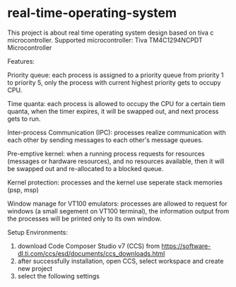 # real-time-operating-system

This project is about real time operating system design based on tiva c microcontroller. 
Supported microcontroller: Tiva TM4C1294NCPDT Microcontroller

Features:
 
 Priority queue: each process is assigned to a priority queue from priority 1 to priority 5, only the process with current highest     priority gets to occupy CPU.
 
 Time quanta: each process is allowed to occupy the CPU for a certain tiem quanta, when the timer expires, it will be swapped out, and next process gets to run.
 
 Inter-process Communication (IPC): processes realize communication with each other by sending messages to each other's message queues. 
 
 Pre-emptive kernel: when a running process requests for resources (messages or hardware resources), and no resources available, then it will be swapped out and re-allocated to a blocked queue.
 
 Kernel protection: processes and the kernel use seperate stack memories (psp, msp)
  
 Window manage for VT100 emulators: processes are allowed to request for windows (a small segement on VT100 terminal), the information output from the processes will be printed only to its own window.
  
Setup Environments:
  1. download Code Composer Studio v7 (CCS) from https://software-dl.ti.com/ccs/esd/documents/ccs_downloads.html
  2. after successfully installation, open CCS, select workspace and create new project
  3. select the following settings
